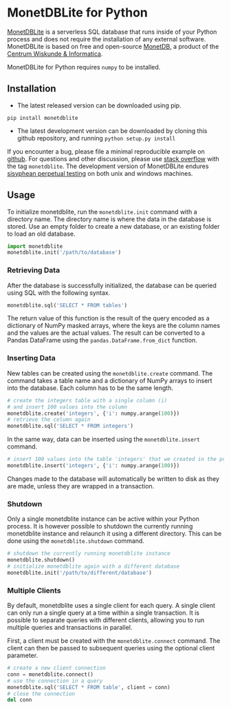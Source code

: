 # MonetDBLite for Python

[MonetDBLite](https://www.monetdb.org/blog/monetdblite-r) is a serverless SQL database that runs inside of your Python process and does not require the installation of any external software. MonetDBLite is based on free and open-source [MonetDB](https://www.monetdb.org/Home), a product of the [Centrum Wiskunde & Informatica](http://www.cwi.nl).

MonetDBLite for Python requires ```numpy``` to be installed.

## Installation

* The latest released version can be downloaded using pip.

```pip install monetdblite```

* The latest development version can be downloaded by cloning this github repository, and running ```python setup.py install```

If you encounter a bug, please file a minimal reproducible example on [github](https://github.com/hannesmuehleisen/MonetDBLite/issues). For questions and other discussion, please use [stack overflow](http://stackoverflow.com/questions/tagged/monetdblite) with the tag `monetdblite`.  The development version of MonetDBLite endures [sisyphean perpetual testing](http://monetdb.cwi.nl/testweb/web/sisyphus/) on both unix and windows machines.

## Usage

To initialize monetdblite, run the ```monetdblite.init``` command with a directory name. The directory name is where the data in the database is stored. Use an empty folder to create a new database, or an existing folder to load an old database.

```python
import monetdblite
monetdblite.init('/path/to/database')
```

### Retrieving Data

After the database is successfully initialized, the database can be queried using SQL with the following syntax.

```python
monetdblite.sql('SELECT * FROM tables')
```

The return value of this function is the result of the query encoded as a dictionary of NumPy masked arrays, where the keys are the column names and the values are the actual values. The result can be converted to a Pandas DataFrame using the ```pandas.DataFrame.from_dict``` function.

### Inserting Data

New tables can be created using the ```monetdblite.create``` command. The command takes a table name and a dictionary of NumPy arrays to insert into the database. Each column has to be the same length.

```python
# create the integers table with a single column (i)
# and insert 100 values into the column
monetdblite.create('integers', {'i': numpy.arange(100)})
# retrieve the column again
monetdblite.sql('SELECT * FROM integers')
```

In the same way, data can be inserted using the ```monetdblite.insert``` command.

```python
# insert 100 values into the table 'integers' that we created in the previous example
monetdblite.insert('integers', {'i': numpy.arange(100)})
```

Changes made to the database will automatically be written to disk as they are made, unless they are wrapped in a transaction.

### Shutdown
Only a single monetdblite instance can be active within your Python process. It is however possible to shutdown the currently running monetdblite instance and relaunch it using a different directory. This can be done using the ```monetdblite.shutdown``` command. 

```python
# shutdown the currently running monetdblite instance
monetdblite.shutdown()
# initialize monetdblite again with a different database
monetdblite.init('/path/to/different/database')
```

### Multiple Clients
By default, monetdblite uses a single client for each query. A single client can only run a single query at a time within a single transaction. It is possible to separate queries with different clients, allowing you to run multiple queries and transactions in parallel.

First, a client must be created with the ```monetdblite.connect``` command. The client can then be passed to subsequent queries using the optional client parameter.

```python
# create a new client connection
conn = monetdblite.connect()
# use the connection in a query
monetdblite.sql('SELECT * FROM table', client = conn)
# close the connection
del conn
```

